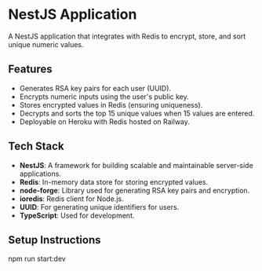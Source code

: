# NestJS Application

A NestJS application that integrates with Redis to encrypt, store, and sort unique numeric values.

## Features

- Generates RSA key pairs for each user (UUID).
- Encrypts numeric inputs using the user's public key.
- Stores encrypted values in Redis (ensuring uniqueness).
- Decrypts and sorts the top 15 unique values when 15 values are entered.
- Deployable on Heroku with Redis hosted on Railway.

## Tech Stack

- **NestJS**: A framework for building scalable and maintainable server-side applications.
- **Redis**: In-memory data store for storing encrypted values.
- **node-forge**: Library used for generating RSA key pairs and encryption.
- **ioredis**: Redis client for Node.js.
- **UUID**: For generating unique identifiers for users.
- **TypeScript**: Used for development.

## Setup Instructions

npm run start:dev
